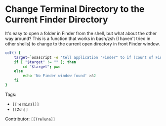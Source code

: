 # Change Terminal Directory to the Current Finder Directory

It's easy to open a folder in Finder from the shell, but what about the other way around?
This is a function that works in bash/zsh (I haven't tried in other shells) to change to the current open directory in front Finder window.

```bash
cdf() {
    target=`osascript -e 'tell application "Finder" to if (count of Finder windows) > 0 then get POSIX path of (target of front Finder window as text)'`
    if [ "$target" != "" ]; then
        cd "$target"; pwd
    else
        echo 'No Finder window found' >&2
    fi
}
```

Tags:

- `[[Terminal]]`
- `[[Zsh]]`

Contributor: `[[TreTuna]]`
